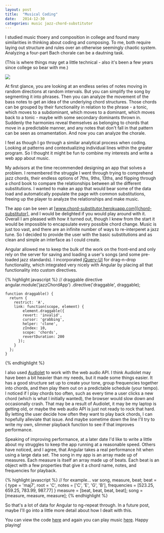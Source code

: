 ```yaml
---
layout: post
title:  "Musical Coding"
date:   2014-12-30
categories: music jazz-chord-substitutor
---
```

I studied music thoery and composition in college and found many similarities in thinking about coding and composing. To me, both require laying out structure and rules over an otherwise seemingly chaotic system. Analyzing a four-part Bach chorale can be a dautning task.

(This is where things may get a little technical - also it's been a few years since college so bear with me.) 

![][bach-chorale]

At first glance, you are looking at an endless series of notes moving in random directions at random intervals. But you can simplify the song by segmenting it into phrases. Then you can analyze the movement of the bass notes to get an idea of the underlying chord structures. Those chords can be grouped by their functionality in relation to the phrase - a tonic, which moves to a subdominant, which moves to a dominant, which moves back to a tonic - maybe with some secondary dominants thrown in. Suddenly the harmonies reveal themselves as belonging to chords that move in a predictable manner, and any notes that don't fall in that pattern can be seen as ornamentation. And now you can analyze the chorale.

I feel as though I go through a similar analytical process when coding. Looking at patterns and contextualizing individual lines within the greater program. So I thought it might be fun to combine my interests and write a web app about music.

My advisors at the time recommended designing an app that solves a problem. I remembered the struggle I went through trying to comprehend jazz chords, their endless options of 7ths, 9ths, 13ths, and flipping through a chord book to compare the relationships between all the different substitutions. I wanted to make an app that would bear some of the data load and automatically populate the page with common substitutions, freeing up the player to analyze the relationships and make music.

The app can be seen at [www.chord-substitutor.herokuapp.com][chord-substitutor], and I would be delighted if you would play around with it. Overall I am pleased with how it turned out, though I knew from the start it would be impossible to encapsulate every possible chord change. Music is just too vast, and there are an infinite number of ways to re-interperet a jazz tune. So I decided to provide the user with the basic substitutions and as clean and simple an interface as I could create. 

Angular allowed me to keep the bulk of the work on the front-end and only rely on the server for saving and loading a user's songs (and some pre-loaded jazz standards). I incorporated [jQuery-UI][jqueryui] for drag-n-drop functionality, which integrated very nicely with Angular by placing all that functionality into custom directives.

{% highlight javascript %}
	// draggable directive
	angular.module('jazzChordApp')
	  .directive('draggable', draggable);

	function draggable() {
	  return {
	    restrict: 'A',
	    link: function(scope, element) {
	    	element.draggable({
	        revert: 'invalid',
	        cursor: 'grabbing',
	        helper: 'clone',
	        zIndex: 10,
	        scope: 'chords',
	        revertDuration: 200
	      });
	    }
	  };
	}
{% endhighlight %}

I also used [Audiolet][audiolet] to work with the web audio API. I think Audiolet may have been a bit heavier than my needs, but it made some things easier. It has a good structure set up to create your tone, group frequencies together into chords, and then play them out on a predictable schedule (your tempo). I noticed if I play chords too often, such as every time a user clicks a new chord (which is what I initially wanted), the browser would slow down and occasionally crash. That may be a result of Audiolet, it may be my laptop is getting old, or maybe the web audio API is just not ready to rock that hard. By letting the user decide how often they want to play back chords, I can hopefully alleviate that issue. And maybe sometime down the line I'll try to write my own, slimmer playback function to see if that improves performance.

Speaking of improving performance, at a later date I'd like to write a little about my struggles to keep the app running at a reasonable speed. Others have noticed, and I agree, that Angular takes a real performance hit when using a large data set. The song in my app is an array made up of measures. Each measure is itself an array made up of beats. Each beat is an object with a few properties that give it a chord name, notes, and frequencies for playback.

{% highlight javascript %}
  // for example...
  var song, measure, beat;
  beat = {
	  type = 'maj7',
	  root = 'C',
	  notes = ['C', 'E', 'G', 'B'],
	  frequencies = [523.25, 659.25, 783.99, 987.77]
  }
  measure = [beat, beat, beat, beat];
  song = [measure, measure, measure];
{% endhighlight %}

So that's a lot of data for Angular to ng-repeat through. In a future post, maybe I'll go into a little more detail about how I dealt with this.

You can view the code [here][github] and again you can play music [here][chord-substitutor]. Happy playing!



[chord-substitutor]:      http://chord-substitutor.herokuapp.com/
[audiolet]:               https://github.com/oampo/Audiolet/
[github]:                 https://github.com/slrubinstein/jazz-chord
[jqueryui]:               http://jqueryui.com/
[bach-chorale]:           http://upload.wikimedia.org/wikipedia/commons/f/f5/BWV739.png